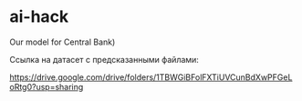 # ai-hack
Our model for Central Bank)

Ссылка на датасет с предсказанными файлами:

https://drive.google.com/drive/folders/1TBWGiBFolFXTiUVCunBdXwPFGeLoRtg0?usp=sharing
